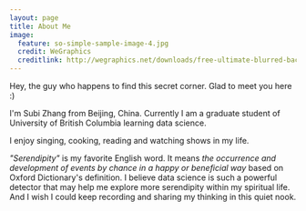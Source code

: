 ```yaml
---
layout: page
title: About Me
image:
  feature: so-simple-sample-image-4.jpg
  credit: WeGraphics
  creditlink: http://wegraphics.net/downloads/free-ultimate-blurred-background-pack/
---
```


Hey, the guy who happens to find this secret corner. Glad to meet you here :)

I'm Subi Zhang from Beijing, China. Currently I am a graduate student of University of British Columbia learning data science.

I enjoy singing, cooking, reading and watching shows in my life.

*"Serendipity"* is my favorite English word. It means *the occurrence and development of events by chance in a happy or beneficial way* based on Oxford Dictionary's definition. I believe data science is such a powerful detector that may help me explore more serendipity within my spiritual life. And I wish I could keep recording and sharing my thinking in this quiet nook.   
